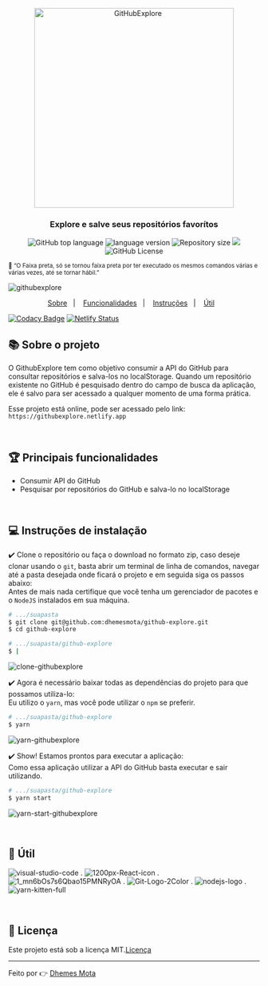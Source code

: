 <p align="center">
  <img alt="GitHubExplore" title="GitHubExplore" src="https://user-images.githubusercontent.com/26680031/80775470-17ae1180-8b36-11ea-940a-929b8a0bf9f8.png" width="400px" />
</p>

<h3 align="center">Explore e salve seus repositórios favorítos</h3>

<p align="center">
  <img alt="GitHub top language" src="https://img.shields.io/github/languages/top/dhemesmota/github-explore">
  <img alt="language version" src="https://img.shields.io/badge/Node-v_12.16.1-339933?logo=node.js">
  <img alt="Repository size" src="https://img.shields.io/github/repo-size/dhemesmota/github-explore">
  <a href="https://app.codacy.com/manual/dhemesmota/github-explorer?utm_source=github.com&utm_medium=referral&utm_content=dhemesmota/github-explorer&utm_campaign=Badge_Grade_Dashboard">
    <img src="https://api.codacy.com/project/badge/Grade/cdeaa970e74243a0bd902779f39e3200"/>
  </a>
  <img alt="GitHub License" src="https://img.shields.io/github/license/dhemesmota/github-explore">
</p>

<small align="center">:thought_balloon: “O Faixa preta, só se tornou faixa preta por ter executado os mesmos comandos várias e várias vezes, até se tornar hábil.”</small><br/>

![githubexplore](https://user-images.githubusercontent.com/26680031/80826898-605ade80-8bb9-11ea-9174-4e32fe753bb0.PNG)

<p align="center">
  <a href="#books-sobre-o-projeto">Sobre</a>&nbsp;&nbsp;&nbsp;|&nbsp;&nbsp;&nbsp;
  <a href="#trophy-principais-funcionalidades">Funcionalidades</a>&nbsp;&nbsp;&nbsp;|&nbsp;&nbsp;&nbsp;
  <a href="#computer-instruções-de-instalação">Instruções</a>&nbsp;&nbsp;&nbsp;|&nbsp;&nbsp;&nbsp;
  <a href="#hammer-útil">Útil</a>&nbsp;&nbsp;&nbsp;
</p>

[![Codacy Badge](https://api.codacy.com/project/badge/Grade/5890108d0b4c411090648b73fc547257)](https://app.codacy.com/manual/dhemesmota/github-explore?utm_source=github.com&utm_medium=referral&utm_content=dhemesmota/github-explore&utm_campaign=Badge_Grade_Dashboard)
[![Netlify Status](https://api.netlify.com/api/v1/badges/f827480c-6849-4083-ae43-7eb2df2ae034/deploy-status)](https://app.netlify.com/sites/githubexplore/deploys)

## :books: Sobre o projeto
O GithubExplore tem como objetivo consumir a API do GitHub para consultar repositórios e salva-los no localStorage. Quando um repositório existente no GitHub é pesquisado dentro do campo de busca da aplicação, ele é salvo para ser acessado a qualquer momento de uma forma prática. 

Esse projeto está online, pode ser acessado pelo link: ```https://githubexplore.netlify.app```

<br/>

## :trophy: Principais funcionalidades
-   Consumir API do GitHub
-   Pesquisar por repositórios do GitHub e salva-lo no localStorage

<br/>

## :computer: Instruções de instalação
:heavy_check_mark: Clone o repositório ou faça o download no formato zip, caso deseje clonar usando o `git`, basta abrir um terminal de linha de comandos, navegar até a pasta desejada onde ficará o projeto e em seguida siga os passos abaixo:<br/>
Antes de mais nada certifique que você tenha um gerenciador de pacotes e o `NodeJS` instalados em sua máquina.
```Bash
# .../suapasta
$ git clone git@github.com:dhemesmota/github-explore.git
$ cd github-explore

# .../suapasta/github-explore
$ |
```
![clone-githubexplore](https://user-images.githubusercontent.com/26680031/80828575-e37d3400-8bbb-11ea-873f-2dadc3782a51.PNG)

:heavy_check_mark: Agora é necessário baixar todas as dependências do projeto para que possamos utiliza-lo:<br/>
Eu utilizo o `yarn`, mas você pode utilizar o `npm` se preferir.
```Bash
# .../suapasta/github-explore
$ yarn
```
![yarn-githubexplore](https://user-images.githubusercontent.com/26680031/80828866-669e8a00-8bbc-11ea-871f-1efff4e0e88f.PNG)

:heavy_check_mark: Show! Estamos prontos para executar a aplicação:<br/>
Como essa aplicação utilizar a API do GitHub basta executar e sair utilizando.
```Bash
# .../suapasta/github-explore
$ yarn start
```
![yarn-start-githubexplore](https://user-images.githubusercontent.com/26680031/80829073-d44ab600-8bbc-11ea-8ac1-c33bfead2527.PNG)


<br/>

## :hammer: Útil
![visual-studio-code](https://user-images.githubusercontent.com/26680031/80825935-baf33b00-8bb7-11ea-8496-8ea6f8b134b1.png)
.
![1200px-React-icon](https://user-images.githubusercontent.com/26680031/80825872-9a2ae580-8bb7-11ea-9793-c00e357fd25f.png)
.
![1_mn6bOs7s6Qbao15PMNRyOA](https://user-images.githubusercontent.com/26680031/80825904-a9aa2e80-8bb7-11ea-9a5d-634db4c2694f.png)
.
![Git-Logo-2Color](https://user-images.githubusercontent.com/26680031/80825961-c7779380-8bb7-11ea-977f-c5a095caeb69.png)
.
![nodejs-logo](https://user-images.githubusercontent.com/26680031/80825975-d0686500-8bb7-11ea-82d3-afd711af6497.png)
.
![yarn-kitten-full](https://user-images.githubusercontent.com/26680031/80825992-d8c0a000-8bb7-11ea-908e-418f21da3931.png)

<br/>

## :memo: Licença
Este projeto está sob a licença MIT.[Licença](https://github.com/dhemesmota/github-explore/blob/master/LICENSE.md)

---

Feito por :point_right: [Dhemes Mota][dhemesmota]

[dhemesmota]: https://github.com/dhemesmota
